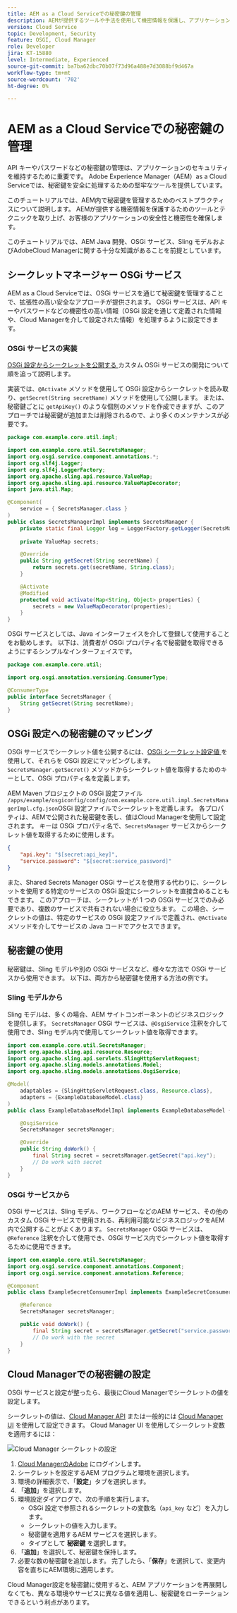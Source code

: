 ```yaml
---
title: AEM as a Cloud Serviceでの秘密鍵の管理
description: AEMが提供するツールや手法を使用して機密情報を保護し、アプリケーションのセキュリティと機密性を確保し、AEM as a Cloud Service内で秘密鍵を管理するためのベストプラクティスについて説明します。
version: Cloud Service
topic: Development, Security
feature: OSGI, Cloud Manager
role: Developer
jira: KT-15880
level: Intermediate, Experienced
source-git-commit: ba7ba62dbc70b07f73d96a488e7d3088bf9d467a
workflow-type: tm+mt
source-wordcount: '702'
ht-degree: 0%

---
```



# AEM as a Cloud Serviceでの秘密鍵の管理

API キーやパスワードなどの秘密鍵の管理は、アプリケーションのセキュリティを維持するために重要です。 Adobe Experience Manager（AEM）as a Cloud Serviceでは、秘密鍵を安全に処理するための堅牢なツールを提供しています。

このチュートリアルでは、AEM内で秘密鍵を管理するためのベストプラクティスについて説明します。 AEMが提供する機密情報を保護するためのツールとテクニックを取り上げ、お客様のアプリケーションの安全性と機密性を確保します。

このチュートリアルでは、AEM Java 開発、OSGi サービス、Sling モデルおよびAdobeCloud Managerに関する十分な知識があることを前提としています。

## シークレットマネージャー OSGi サービス

AEM as a Cloud Serviceでは、OSGi サービスを通じて秘密鍵を管理することで、拡張性の高い安全なアプローチが提供されます。 OSGi サービスは、API キーやパスワードなどの機密性の高い情報（OSGi 設定を通じて定義された情報や、Cloud Managerを介して設定された情報）を処理するように設定できます。

### OSGi サービスの実装

[OSGi 設定からシークレットを公開する ](https://experienceleague.adobe.com/en/docs/experience-manager-cloud-service/content/implementing/deploying/configuring-osgi#secret-configuration-values) カスタム OSGi サービスの開発について順を追って説明します。

実装では、`@Activate` メソッドを使用して OSGi 設定からシークレットを読み取り、`getSecret(String secretName)` メソッドを使用して公開します。 または、秘密鍵ごとに `getApiKey()` のような個別のメソッドを作成できますが、このアプローチでは秘密鍵が追加または削除されるので、より多くのメンテナンスが必要です。

```java
package com.example.core.util.impl;

import com.example.core.util.SecretsManager;
import org.osgi.service.component.annotations.*;
import org.slf4j.Logger;
import org.slf4j.LoggerFactory;
import org.apache.sling.api.resource.ValueMap;
import org.apache.sling.api.resource.ValueMapDecorator;
import java.util.Map;

@Component(
    service = { SecretsManager.class }
)
public class SecretsManagerImpl implements SecretsManager {
    private static final Logger log = LoggerFactory.getLogger(SecretsManagerImpl.class);
 
    private ValueMap secrets;

    @Override
    public String getSecret(String secretName) {
        return secrets.get(secretName, String.class);
    }

    @Activate
    @Modified
    protected void activate(Map<String, Object> properties) {
        secrets = new ValueMapDecorator(properties);
    }
}
```

OSGi サービスとしては、Java インターフェイスを介して登録して使用することをお勧めします。 以下は、消費者が OSGi プロパティ名で秘密鍵を取得できるようにするシンプルなインターフェイスです。

```java
package com.example.core.util;

import org.osgi.annotation.versioning.ConsumerType;

@ConsumerType
public interface SecretsManager {
    String getSecret(String secretName);
}
```

## OSGi 設定への秘密鍵のマッピング

OSGi サービスでシークレット値を公開するには、[OSGi シークレット設定値 ](https://experienceleague.adobe.com/en/docs/experience-manager-cloud-service/content/implementing/deploying/configuring-osgi#secret-configuration-values) を使用して、それらを OSGi 設定にマッピングします。 `SecretsManager.getSecret()` メソッドからシークレット値を取得するためのキーとして、OSGi プロパティ名を定義します。

AEM Maven プロジェクトの OSGi 設定ファイル `/apps/example/osgiconfig/config/com.example.core.util.impl.SecretsManagerImpl.cfg.json`OSGi 設定ファイルでシークレットを定義します。 各プロパティは、AEMで公開された秘密鍵を表し、値はCloud Managerを使用して設定されます。 キーは OSGi プロパティ名で、`SecretsManager` サービスからシークレット値を取得するために使用します。

```json
{
    "api.key": "$[secret:api_key]",
    "service.password": "$[secret:service_password]"
}
```

また、Shared Secrets Manager OSGi サービスを使用する代わりに、シークレットを使用する特定のサービスの OSGi 設定にシークレットを直接含めることもできます。 このアプローチは、シークレットが 1 つの OSGi サービスでのみ必要であり、複数のサービスで共有されない場合に役立ちます。 この場合、シークレットの値は、特定のサービスの OSGi 設定ファイルで定義され、`@Activate` メソッドを介してサービスの Java コードでアクセスできます。

## 秘密鍵の使用

秘密鍵は、Sling モデルや別の OSGi サービスなど、様々な方法で OSGi サービスから使用できます。 以下は、両方から秘密鍵を使用する方法の例です。

### Sling モデルから

Sling モデルは、多くの場合、AEM サイトコンポーネントのビジネスロジックを提供します。 `SecretsManager` OSGi サービスは、`@OsgiService` 注釈を介して使用でき、Sling モデル内で使用してシークレット値を取得できます。

```java
import com.example.core.util.SecretsManager;
import org.apache.sling.api.resource.Resource;
import org.apache.sling.api.servlets.SlingHttpServletRequest;
import org.apache.sling.models.annotations.Model;
import org.apache.sling.models.annotations.OsgiService;

@Model(
    adaptables = {SlingHttpServletRequest.class, Resource.class},
    adapters = {ExampleDatabaseModel.class}
)
public class ExampleDatabaseModelImpl implements ExampleDatabaseModel {

    @OsgiService
    SecretsManager secretsManager;

    @Override 
    public String doWork() {
        final String secret = secretsManager.getSecret("api.key");
        // Do work with secret
    }
}
```

### OSGi サービスから

OSGi サービスは、Sling モデル、ワークフローなどのAEM サービス、その他のカスタム OSGi サービスで使用される、再利用可能なビジネスロジックをAEM内で公開することがよくあります。 `SecretsManager` OSGi サービスは、`@Reference` 注釈を介して使用でき、OSGi サービス内でシークレット値を取得するために使用できます。

```java
import com.example.core.util.SecretsManager;
import org.osgi.service.component.annotations.Component;
import org.osgi.service.component.annotations.Reference;

@Component
public class ExampleSecretConsumerImpl implements ExampleSecretConsumer {

    @Reference
    SecretsManager secretsManager;

    public void doWork() {
        final String secret = secretsManager.getSecret("service.password");
        // Do work with the secret
    }
}
```

## Cloud Managerでの秘密鍵の設定

OSGi サービスと設定が整ったら、最後にCloud Managerでシークレットの値を設定します。

シークレットの値は、[Cloud Manager API](https://developer.adobe.com/experience-cloud/cloud-manager/reference/api/#tag/Variables) または一般的には [Cloud Manager UI](https://experienceleague.adobe.com/en/docs/experience-manager-cloud-service/content/implementing/using-cloud-manager/environment-variables#overview) を使用して設定できます。 Cloud Manager UI を使用してシークレット変数を適用するには：

![Cloud Manager シークレットの設定 ](./assets/secrets/cloudmanager-configuration.png)

1. [Cloud ManagerのAdobe](https://my.cloudmanager.adobe.com) にログインします。
1. シークレットを設定するAEM プログラムと環境を選択します。
1. 環境の詳細表示で、「**設定**」タブを選択します。
1. 「**追加**」を選択します。
1. 環境設定ダイアログで、次の手順を実行します。
   - OSGi 設定で参照されるシークレットの変数名（`api_key` など）を入力します。
   - シークレットの値を入力します。
   - 秘密鍵を適用するAEM サービスを選択します。
   - タイプとして **秘密鍵** を選択します。
1. 「**追加**」を選択して、秘密鍵を保持します。
1. 必要な数の秘密鍵を追加します。 完了したら、「**保存**」を選択して、変更内容を直ちにAEM環境に適用します。

Cloud Manager設定を秘密鍵に使用すると、AEM アプリケーションを再展開しなくても、異なる環境やサービスに異なる値を適用し、秘密鍵をローテーションできるという利点があります。
